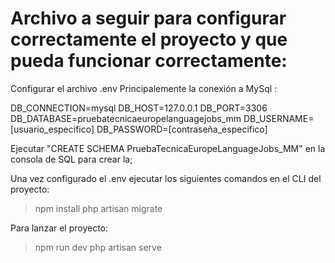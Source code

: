 # Archivo a seguir para configurar correctamente el proyecto y que pueda funcionar correctamente:

Configurar el archivo .env
Principalemente la conexión a MySql :

DB_CONNECTION=mysql
DB_HOST=127.0.0.1
DB_PORT=3306
DB_DATABASE=pruebatecnicaeuropelanguagejobs_mm
DB_USERNAME=[usuario_especifico]
DB_PASSWORD=[contraseña_especifico]

Ejecutar "CREATE SCHEMA PruebaTecnicaEuropeLanguageJobs_MM" en la consola de SQL para crear la;

Una vez configurado el .env ejecutar los siguientes comandos en el CLI del proyecto:

> npm install
> php artisan migrate

Para lanzar el proyecto:

> npm run dev
> php artisan serve
